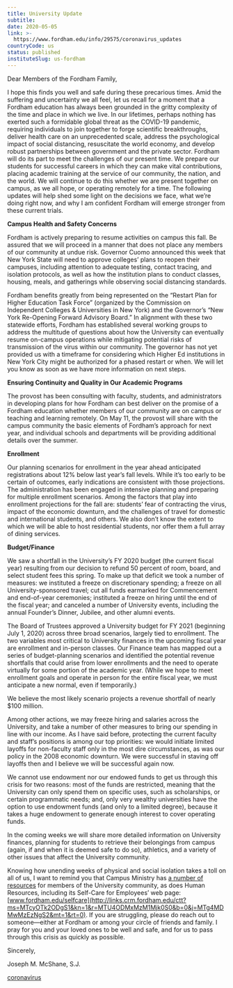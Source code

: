 ```yaml
---
title: University Update
subtitle: 
date: 2020-05-05
link: >-
  https://www.fordham.edu/info/29575/coronavirus_updates
countryCode: us
status: published
instituteSlug: us-fordham
---
```

Dear Members of the Fordham Family,

I hope this finds you well and safe during these precarious times. Amid the suffering and uncertainty we all feel, let us recall for a moment that a Fordham education has always been grounded in the gritty complexity of the time and place in which we live. In our lifetimes, perhaps nothing has exerted such a formidable global threat as the COVID-19 pandemic, requiring individuals to join together to forge scientific breakthroughs, deliver health care on an unprecedented scale, address the psychological impact of social distancing, resuscitate the world economy, and develop robust partnerships between government and the private sector. Fordham will do its part to meet the challenges of our present time. We prepare our students for successful careers in which they can make vital contributions, placing academic training at the service of our community, the nation, and the world. We will continue to do this whether we are present together on campus, as we all hope, or operating remotely for a time. The following updates will help shed some light on the decisions we face, what we’re doing right now, and why I am confident Fordham will emerge stronger from these current trials.

**Campus Health and Safety Concerns**

Fordham is actively preparing to resume activities on campus this fall. Be assured that we will proceed in a manner that does not place any members of our community at undue risk. Governor Cuomo announced this week that New York State will need to approve colleges’ plans to reopen their campuses, including attention to adequate testing, contact tracing, and isolation protocols, as well as how the institution plans to conduct classes, housing, meals, and gatherings while observing social distancing standards.

Fordham benefits greatly from being represented on the “Restart Plan for Higher Education Task Force” (organized by the Commission on Independent Colleges & Universities in New York) and the Governor’s “New York Re-Opening Forward Advisory Board.” In alignment with these two statewide efforts, Fordham has established several working groups to address the multitude of questions about how the University can eventually resume on-campus operations while mitigating potential risks of transmission of the virus within our community. The governor has not yet provided us with a timeframe for considering which Higher Ed institutions in New York City might be authorized for a phased restart or when. We will let you know as soon as we have more information on next steps.

**Ensuring Continuity and Quality in Our Academic Programs**

The provost has been consulting with faculty, students, and administrators in developing plans for how Fordham can best deliver on the promise of a Fordham education whether members of our community are on campus or teaching and learning remotely. On May 11, the provost will share with the campus community the basic elements of Fordham’s approach for next year, and individual schools and departments will be providing additional details over the summer.

**Enrollment**

Our planning scenarios for enrollment in the year ahead anticipated registrations about 12% below last year’s fall levels. While it’s too early to be certain of outcomes, early indications are consistent with those projections. The administration has been engaged in intensive planning and preparing for multiple enrollment scenarios. Among the factors that play into enrollment projections for the fall are: students’ fear of contracting the virus, impact of the economic downturn, and the challenges of travel for domestic and international students, and others. We also don’t know the extent to which we will be able to host residential students, nor offer them a full array of dining services.

**Budget/Finance**

We saw a shortfall in the  University’s FY 2020 budget (the current fiscal year) resulting from our decision to refund 50 percent of room, board, and select student fees this spring. To make up that deficit we took a number of measures: we instituted a freeze on discretionary spending; a freeze on all University-sponsored travel; cut all funds earmarked for Commencement and end-of-year ceremonies; instituted a freeze on hiring until the end of the fiscal year; and canceled a number of University events, including the annual Founder’s Dinner, Jubilee, and other alumni events.

The Board of Trustees approved a University budget for FY 2021 (beginning July 1, 2020) across three broad scenarios, largely tied to enrollment. The two variables most critical to University finances in the upcoming fiscal year are enrollment and in-person classes. Our Finance team has mapped out a series of budget-planning scenarios and identified the potential revenue shortfalls that could arise from lower enrollments and the need to operate virtually for some portion of the academic year. (While we hope to meet enrollment goals and operate in person for the entire fiscal year, we must anticipate a new normal, even if temporarily.)

We believe the most likely scenario projects a revenue shortfall of nearly $100 million.

Among other actions, we may freeze hiring and salaries across the University, and take a number of other measures to bring our spending in line with our income. As I have said before, protecting the current faculty and staff’s positions is among our top priorities: we would initiate limited layoffs for non-faculty staff only in the most dire circumstances, as was our policy in the 2008 economic downturn. We were successful in staving off layoffs then and I believe we will be successful again now.

We cannot use endowment nor our endowed funds to get us through this crisis for two reasons: most of the funds are restricted, meaning that the University can only spend them on specific uses, such as scholarships, or certain programmatic needs; and, only very wealthy universities have the option to use endowment funds (and only to a limited degree), because it takes a huge endowment to generate enough interest to cover operating funds.

In the coming weeks we will share more detailed information on University finances, planning for students to retrieve their belongings from campus (again, if and when it is deemed safe to do so), athletics, and a variety of other issues that affect the University community.

Knowing how unending weeks of physical and social isolation takes a toll on all of us, I want to remind you that Campus Ministry has [a number of resources](http://links.crm.fordham.edu/ctt?ms=MTcyOTk2ODgS1&kn=3&r=MTU4ODMxMzM1Mjk0S0&b=0&j=MTg4MDMwMzEzNgS2&mt=1&rt=0) for members of the University community, as does Human Resources, including its Self-Care for Employees’ web page: [www.fordham.edu/selfcare](http://links.crm.fordham.edu/ctt?ms=MTcyOTk2ODgS1&kn=1&r=MTU4ODMxMzM1Mjk0S0&b=0&j=MTg4MDMwMzEzNgS2&mt=1&rt=0). If you are struggling, please do reach out to someone—either at Fordham or among your circle of friends and family. I pray for you and your loved ones to be well and safe, and for us to pass through this crisis as quickly as possible.

Sincerely,

Joseph M. McShane, S.J.

[coronavirus](https://news.fordham.edu/tag/coronavirus/)
